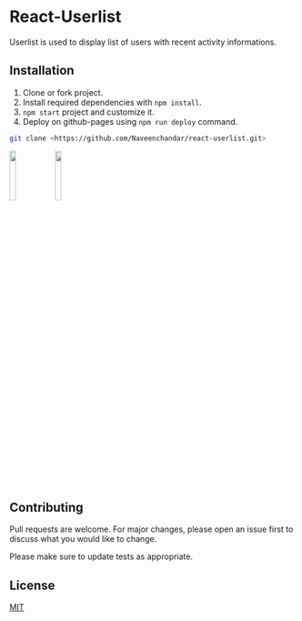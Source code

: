 # React-Userlist

Userlist is used to display list of users with recent activity informations.

## Installation

1. Clone or fork project.
2. Install required dependencies with `npm install`.
4. `npm start` project and customize it.
5. Deploy on github-pages using `npm run deploy` command.

```bash
git clone <https://github.com/Naveenchandar/react-userlist.git>
```
<img src="https://user-images.githubusercontent.com/37447901/108672033-65519b80-7507-11eb-8c89-d22d14cca881.png" width="15%"></img> 
<img src="https://user-images.githubusercontent.com/37447901/108672050-6aaee600-7507-11eb-8279-6304035c07fc.png" width="15%"></img> 

## Contributing
Pull requests are welcome. For major changes, please open an issue first to discuss what you would like to change.

Please make sure to update tests as appropriate.

## License
[MIT](https://choosealicense.com/licenses/mit/)